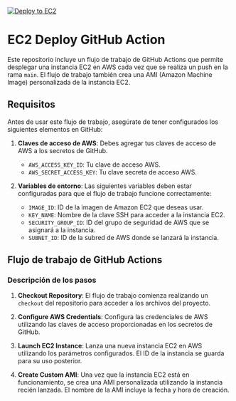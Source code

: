 [![Deploy to EC2](https://github.com/amurpo/desafio2-devops/actions/workflows/ec2.yml/badge.svg)](https://github.com/amurpo/desafio2-devops/actions/workflows/ec2.yml)

# EC2 Deploy GitHub Action

Este repositorio incluye un flujo de trabajo de GitHub Actions que permite desplegar una instancia EC2 en AWS cada vez que se realiza un push en la rama `main`. El flujo de trabajo también crea una AMI (Amazon Machine Image) personalizada de la instancia EC2.

## Requisitos

Antes de usar este flujo de trabajo, asegúrate de tener configurados los siguientes elementos en GitHub:

1. **Claves de acceso de AWS**: Debes agregar tus claves de acceso de AWS a los secretos de GitHub.
   - `AWS_ACCESS_KEY_ID`: Tu clave de acceso AWS.
   - `AWS_SECRET_ACCESS_KEY`: Tu clave secreta de acceso AWS.

2. **Variables de entorno**: Las siguientes variables deben estar configuradas para que el flujo de trabajo funcione correctamente:
   - `IMAGE_ID`: ID de la imagen de Amazon EC2 que deseas usar.
   - `KEY_NAME`: Nombre de la clave SSH para acceder a la instancia EC2.
   - `SECURITY_GROUP_ID`: ID del grupo de seguridad de AWS que se asignará a la instancia.
   - `SUBNET_ID`: ID de la subred de AWS donde se lanzará la instancia.

## Flujo de trabajo de GitHub Actions

### Descripción de los pasos

1. **Checkout Repository**: El flujo de trabajo comienza realizando un `checkout` del repositorio para acceder a los archivos del proyecto.

2. **Configure AWS Credentials**: Configura las credenciales de AWS utilizando las claves de acceso proporcionadas en los secretos de GitHub.

3. **Launch EC2 Instance**: Lanza una nueva instancia EC2 en AWS utilizando los parámetros configurados. El ID de la instancia se guarda para su uso posterior.

4. **Create Custom AMI**: Una vez que la instancia EC2 está en funcionamiento, se crea una AMI personalizada utilizando la instancia recién lanzada. El nombre de la AMI incluye la fecha y hora de creación.
